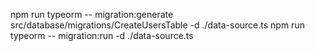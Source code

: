 npm run typeorm -- migration:generate src/database/migrations/CreateUsersTable -d ./data-source.ts
npm run typeorm -- migration:run -d ./data-source.ts